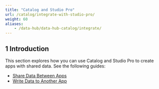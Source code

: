 ```yaml
---
title: "Catalog and Studio Pro"
url: /catalog/integrate-with-studio-pro/
weight: 60
aliases:
    - /data-hub/data-hub-catalog/integrate/
---
```

## 1 Introduction

This section explores how you can use Catalog and Studio Pro to create apps with shared data. See the following guides:

* [Share Data Between Apps](/catalog/share-data/)
* [Write Data to Another App](/catalog/write-data/)


